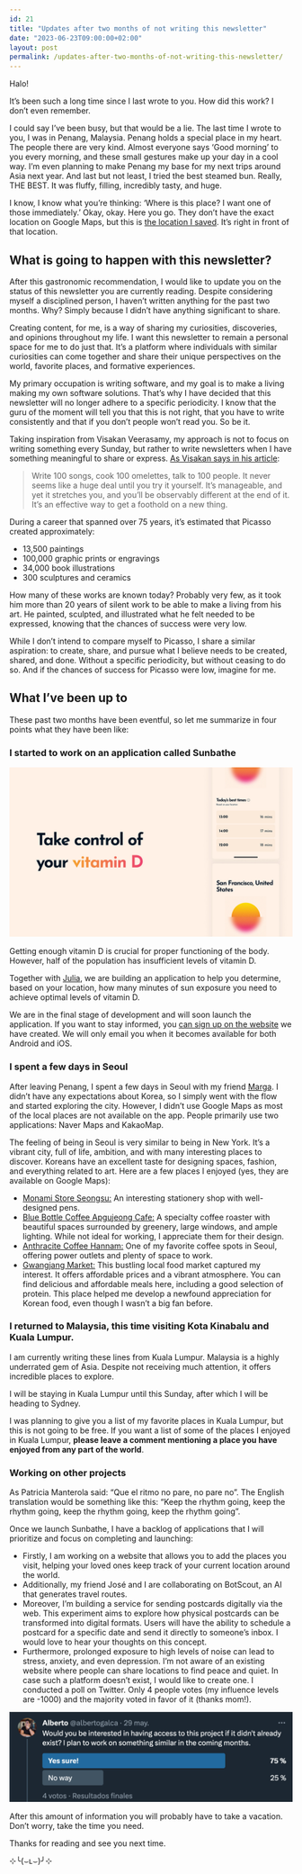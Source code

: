 ```yaml
---
id: 21
title: "Updates after two months of not writing this newsletter"
date: "2023-06-23T09:00:00+02:00"
layout: post
permalink: /updates-after-two-months-of-not-writing-this-newsletter/
---
```


Halo!

It’s been such a long time since I last wrote to you. How did this work? I don’t even remember.

I could say I’ve been busy, but that would be a lie. The last time I wrote to you, I was in Penang, Malaysia. Penang holds a special place in my heart. The people there are very kind. Almost everyone says ‘Good morning’ to you every morning, and these small gestures make up your day in a cool way. I’m even planning to make Penang my base for my next trips around Asia next year. And last but not least, I tried the best steamed bun. Really, THE BEST. It was fluffy, filling, incredibly tasty, and huge.

I know, I know what you’re thinking: ‘Where is this place? I want one of those immediately.’ Okay, okay. Here you go. They don’t have the exact location on Google Maps, but this is [the location I saved](https://goo.gl/maps/qVy1ZEsDVDQx31os6?ref=albertogalca.com). It’s right in front of that location.

## What is going to happen with this newsletter?

After this gastronomic recommendation, I would like to update you on the status of this newsletter you are currently reading. Despite considering myself a disciplined person, I haven’t written anything for the past two months. Why? Simply because I didn’t have anything significant to share.

Creating content, for me, is a way of sharing my curiosities, discoveries, and opinions throughout my life. I want this newsletter to remain a personal space for me to do just that. It’s a platform where individuals with similar curiosities can come together and share their unique perspectives on the world, favorite places, and formative experiences.

My primary occupation is writing software, and my goal is to make a living making my own software solutions. That’s why I have decided that this newsletter will no longer adhere to a specific periodicity. I know that the guru of the moment will tell you that this is not right, that you have to write consistently and that if you don’t people won’t read you. So be it.

Taking inspiration from Visakan Veerasamy, my approach is not to focus on writing something every Sunday, but rather to write newsletters when I have something meaningful to share or express. [As Visakan says in his article](https://www.visakanv.com/blog/talking-points/?ref=albertogalca.com):

> Write 100 songs, cook 100 omelettes, talk to 100 people. It never seems like a huge deal until you try it yourself. It’s manageable, and yet it stretches you, and you’ll be observably different at the end of it. It’s an effective way to get a foothold on a new thing.

During a career that spanned over 75 years, it’s estimated that Picasso created approximately:

- 13,500 paintings
- 100,000 graphic prints or engravings
- 34,000 book illustrations
- 300 sculptures and ceramics

How many of these works are known today? Probably very few, as it took him more than 20 years of silent work to be able to make a living from his art. He painted, sculpted, and illustrated what he felt needed to be expressed, knowing that the chances of success were very low.

While I don’t intend to compare myself to Picasso, I share a similar aspiration: to create, share, and pursue what I believe needs to be created, shared, and done. Without a specific periodicity, but without ceasing to do so. And if the chances of success for Picasso were low, imagine for me.

## What I’ve been up to

These past two months have been eventful, so let me summarize in four points what they have been like:

### I started to work on an application called Sunbathe

![](/assets/images/posts/2024/01/https3A2F2Fsubstack-post-media.s3.amazonaws.com2Fpublic2Fimages2Faa25d363-4223-45b2-ad3c-d1a9bc7580a1_2540x1520.jpg)

Getting enough vitamin D is crucial for proper functioning of the body. However, half of the population has insufficient levels of vitamin D.

Together with [Julia](https://twitter.com/juliaalvarez23?ref=albertogalca.com), we are building an application to help you determine, based on your location, how many minutes of sun exposure you need to achieve optimal levels of vitamin D.

We are in the final stage of development and will soon launch the application. If you want to stay informed, you [can sign up on the website](https://sunbatheapp.com/?ref=albertogalca.com) we have created. We will only email you when it becomes available for both Android and iOS.

### I spent a few days in Seoul

After leaving Penang, I spent a few days in Seoul with my friend [Marga](https://twitter.com/marga_camps?ref=albertogalca.com). I didn’t have any expectations about Korea, so I simply went with the flow and started exploring the city. However, I didn’t use Google Maps as most of the local places are not available on the app. People primarily use two applications: Naver Maps and KakaoMap.

The feeling of being in Seoul is very similar to being in New York. It’s a vibrant city, full of life, ambition, and with many interesting places to discover. Koreans have an excellent taste for designing spaces, fashion, and everything related to art. Here are a few places I enjoyed (yes, they are available on Google Maps):

- [Monami Store Seongsu:](https://goo.gl/maps/1JWfRxCCnn1X8QQn8?ref=albertogalca.com) An interesting stationery shop with well-designed pens.
- [Blue Bottle Coffee Apgujeong Cafe:](https://goo.gl/maps/ktJ4Hsp3VnFbFjQr7?ref=albertogalca.com) A specialty coffee roaster with beautiful spaces surrounded by greenery, large windows, and ample lighting. While not ideal for working, I appreciate them for their design.
- [Anthracite Coffee Hannam:](https://goo.gl/maps/kDCkjf81hZ3sTxmU8?ref=albertogalca.com) One of my favorite coffee spots in Seoul, offering power outlets and plenty of space to work.
- [Gwangjang Market:](https://goo.gl/maps/rAGAqo1feSbkvrgq9?ref=albertogalca.com) This bustling local food market captured my interest. It offers affordable prices and a vibrant atmosphere. You can find delicious and affordable meals here, including a good selection of protein. This place helped me develop a newfound appreciation for Korean food, even though I wasn’t a big fan before.

### I returned to Malaysia, this time visiting Kota Kinabalu and Kuala Lumpur.

I am currently writing these lines from Kuala Lumpur. Malaysia is a highly underrated gem of Asia. Despite not receiving much attention, it offers incredible places to explore.

I will be staying in Kuala Lumpur until this Sunday, after which I will be heading to Sydney.

I was planning to give you a list of my favorite places in Kuala Lumpur, but this is not going to be free. If you want a list of some of the places I enjoyed in Kuala Lumpur, **please leave a comment mentioning a place you have enjoyed from any part of the world**.

### Working on other projects

As Patricia Manterola said: “Que el ritmo no pare, no pare no”. The English translation would be something like this: “Keep the rhythm going, keep the rhythm going, keep the rhythm going, keep the rhythm going”.

Once we launch Sunbathe, I have a backlog of applications that I will prioritize and focus on completing and launching:

- Firstly, I am working on a website that allows you to add the places you visit, helping your loved ones keep track of your current location around the world.
- Additionally, my friend José and I are collaborating on BotScout, an AI that generates travel routes.
- Moreover, I’m building a service for sending postcards digitally via the web. This experiment aims to explore how physical postcards can be transformed into digital formats. Users will have the ability to schedule a postcard for a specific date and send it directly to someone’s inbox. I would love to hear your thoughts on this concept.
- Furthermore, prolonged exposure to high levels of noise can lead to stress, anxiety, and even depression. I’m not aware of an existing website where people can share locations to find peace and quiet. In case such a platform doesn’t exist, I would like to create one. I conducted a poll on Twitter. Only 4 people votes (my influence levels are -1000) and the majority voted in favor of it (thanks mom!).

![](/assets/images/posts/2024/01/https3A2F2Fsubstack-post-media.s3.amazonaws.com2Fpublic2Fimages2Fe07f312b-4d44-46f1-87cc-56e765ca57e3_1194x380.png)

After this amount of information you will probably have to take a vacation. Don’t worry, take the time you need.

Thanks for reading and see you next time.

⊹╰(⌣ʟ⌣)╯⊹
